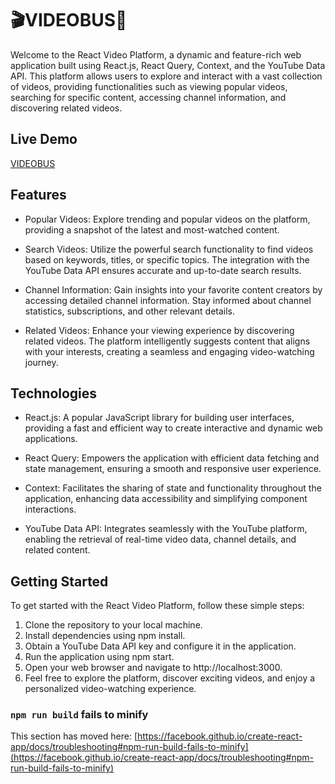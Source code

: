 # 🎬VIDEOBUS🫧

Welcome to the React Video Platform, a dynamic and feature-rich web application built using React.js, React Query, Context, and the YouTube Data API. This platform allows users to explore and interact with a vast collection of videos, providing functionalities such as viewing popular videos, searching for specific content, accessing channel information, and discovering related videos.

## Live Demo
[VIDEOBUS](https://main--eclectic-sfogliatella-efeb5b.netlify.app/)

## Features

- Popular Videos: Explore trending and popular videos on the platform, providing a snapshot of the latest and most-watched content.

- Search Videos: Utilize the powerful search functionality to find videos based on keywords, titles, or specific topics. The integration with the YouTube Data API ensures accurate and up-to-date search results.

- Channel Information: Gain insights into your favorite content creators by accessing detailed channel information. Stay informed about channel statistics, subscriptions, and other relevant details.

- Related Videos: Enhance your viewing experience by discovering related videos. The platform intelligently suggests content that aligns with your interests, creating a seamless and engaging video-watching journey.

## Technologies

- React.js: A popular JavaScript library for building user interfaces, providing a fast and efficient way to create interactive and dynamic web applications.

- React Query: Empowers the application with efficient data fetching and state management, ensuring a smooth and responsive user experience.

- Context: Facilitates the sharing of state and functionality throughout the application, enhancing data accessibility and simplifying component interactions.

- YouTube Data API: Integrates seamlessly with the YouTube platform, enabling the retrieval of real-time video data, channel details, and related content.

## Getting Started
To get started with the React Video Platform, follow these simple steps:

1. Clone the repository to your local machine.
2. Install dependencies using npm install.
3. Obtain a YouTube Data API key and configure it in the application.
4. Run the application using npm start.
5. Open your web browser and navigate to http://localhost:3000.
6. Feel free to explore the platform, discover exciting videos, and enjoy a personalized video-watching experience.

### `npm run build` fails to minify

This section has moved here: [https://facebook.github.io/create-react-app/docs/troubleshooting#npm-run-build-fails-to-minify](https://facebook.github.io/create-react-app/docs/troubleshooting#npm-run-build-fails-to-minify)
